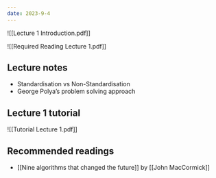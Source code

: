 ```yaml
---
date: 2023-9-4
---
```


![[Lecture 1 Introduction.pdf]]

![[Required Reading Lecture 1.pdf]]

## Lecture notes
- Standardisation vs Non-Standardisation
- George Polya’s problem solving approach

## Lecture 1 tutorial
![[Tutorial Lecture 1.pdf]]


## Recommended readings
- [[Nine algorithms that changed the future]] by [[John MacCormick]]